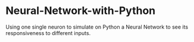 # Neural-Network-with-Python
Using one single neuron to simulate on Python a Neural Network to see its responsiveness to different inputs.



